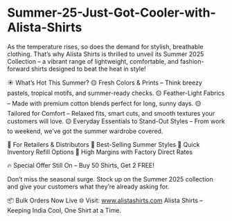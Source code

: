 # Summer-25-Just-Got-Cooler-with-Alista-Shirts
As the temperature rises, so does the demand for stylish, breathable clothing. That’s why Alista Shirts is thrilled to unveil its Summer 2025 Collection – a vibrant range of lightweight, comfortable, and fashion-forward shirts designed to beat the heat in style!

☀️ What’s Hot This Summer?
🟡 Fresh Colors & Prints – Think breezy pastels, tropical motifs, and summer-ready checks.
🟡 Feather-Light Fabrics – Made with premium cotton blends perfect for long, sunny days.
🟡 Tailored for Comfort – Relaxed fits, smart cuts, and smooth textures your customers will love.
🟡 Everyday Essentials to Stand-Out Styles – From work to weekend, we’ve got the summer wardrobe covered.

💼 For Retailers & Distributors
🔹 Best-Selling Summer Styles
🔹 Quick Inventory Refill Options
🔹 High Margins with Factory Direct Rates

🔥 Special Offer Still On – Buy 50 Shirts, Get 2 FREE!

Don’t miss the seasonal surge. Stock up on the Summer 2025 collection and give your customers what they’re already asking for.

📦 Bulk Orders Now Live
🌐 Visit: www.alistashirts.com
Alista Shirts – Keeping India Cool, One Shirt at a Time.

